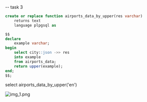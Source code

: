 -- task 3

```sql
create or replace function airports_data_by_upper(res varchar)
    returns text
    language plpgsql as

$$
declare
    example varchar;
begin
    select city::json ->> res
    into example
    from airports_data;
    return upper(example);
end;
$$;
```

select airports_data_by_upper('en')


![img_1.png](img_1.png)

